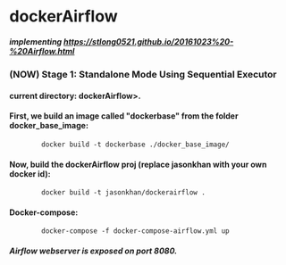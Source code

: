 # dockerAirflow
##### *implementing https://stlong0521.github.io/20161023%20-%20Airflow.html*
### (NOW) Stage 1: Standalone Mode Using Sequential Executor
####	current directory: dockerAirflow>.
####	First, we build an image called "dockerbase" from the folder docker_base_image:
			docker build -t dockerbase ./docker_base_image/

####	Now, build the dockerAirflow proj (replace jasonkhan with your own docker id):
			docker build -t jasonkhan/dockerairflow .


####	Docker-compose:
			docker-compose -f docker-compose-airflow.yml up

####	*Airflow webserver is exposed on port 8080.*
